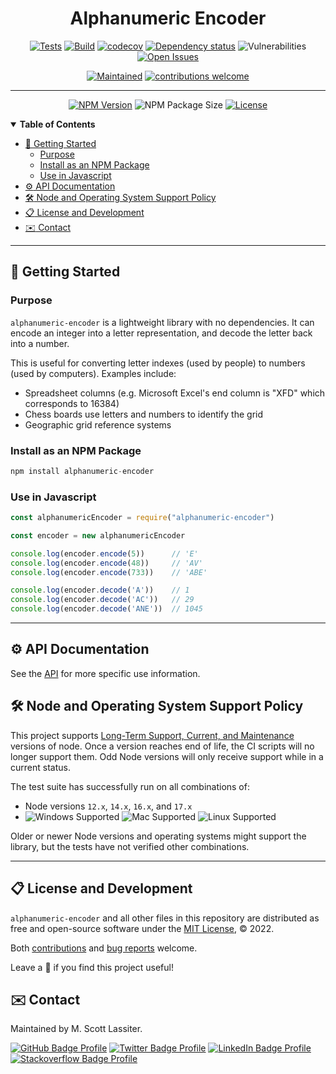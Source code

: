 <div align="center">

# Alphanumeric Encoder

[![Tests](https://github.com/M-Scott-Lassiter/Alphanumeric-Encoder/actions/workflows/test.yml/badge.svg)](https://github.com/M-Scott-Lassiter/Alphanumeric-Encoder/actions/workflows/test.yml)
[![Build](https://github.com/M-Scott-Lassiter/Alphanumeric-Encoder/actions/workflows/publish.yml/badge.svg)](https://github.com/M-Scott-Lassiter/Alphanumeric-Encoder/actions/workflows/publish.yml)
[![codecov](https://codecov.io/github/M-Scott-Lassiter/Alphanumeric-Encoder/branch/main/graph/badge.svg?token=MLCXIHQJGA)](https://codecov.io/github/M-Scott-Lassiter/Alphanumeric-Encoder)
[![Dependency status](https://img.shields.io/librariesio/release/npm/alphanumeric-encoder)](https://www.npmjs.com/package/alphanumeric-encoder?activeTab=dependencies)
![Vulnerabilities](https://img.shields.io/snyk/vulnerabilities/npm/alphanumeric-encoder)
[![Open Issues](https://img.shields.io/github/issues/m-scott-lassiter/alphanumeric-encoder/bug)](https://github.com/M-Scott-Lassiter/Alphanumeric-Encoder/labels/bug)
 

[![Maintained](https://img.shields.io/badge/Maintained%3F-yes-brightgreen.svg)](#envelope-contact)
[![contributions welcome](https://img.shields.io/badge/contributions-welcome-brightgreen.svg?style=flat)](/../../blob/main/CONTRIBUTING.md)

____
[![NPM Version](https://img.shields.io/npm/v/alphanumeric-encoder)](https://www.npmjs.com/package/alphanumeric-encoder)
![NPM Package Size](https://img.shields.io/bundlephobia/min/alphanumeric-encoder)
[![License](https://img.shields.io/github/license/M-Scott-Lassiter/Alphanumeric-Encoder)](https://github.com/M-Scott-Lassiter/Alphanumeric-Encoder/blob/main/LICENSE)

</div>

<details open="open">
    <summary><b>Table of Contents</b></summary>

<!-- Note: The toc tags mark autogenerated content. Do not manually modify the content here -->

<!-- toc -->

- [:book: Getting Started](#book-getting-started)
  * [Purpose](#purpose)
  * [Install as an NPM Package](#install-as-an-npm-package)
  * [Use in Javascript](#use-in-javascript)
- [:gear: API Documentation](#gear-api-documentation)
- [:hammer_and_wrench: Node and Operating System Support Policy](#hammer_and_wrench-node-and-operating-system-support-policy)
- [:clipboard: License and Development](#clipboard-license-and-development)
- [:envelope: Contact](#envelope-contact)

<!-- tocstop -->

</details>

***

## :book: Getting Started

### Purpose

`alphanumeric-encoder` is a lightweight library with no dependencies. It can encode an integer into a letter representation, and decode the letter back into a number.

This is useful for converting letter indexes (used by people) to numbers (used by computers). Examples include:
- Spreadsheet columns (e.g. Microsoft Excel's end column is "XFD" which corresponds to 16384)
- Chess boards use letters and numbers to identify the grid
- Geographic grid reference systems

### Install as an NPM Package

```javascript
npm install alphanumeric-encoder
```

### Use in Javascript

```javascript
const alphanumericEncoder = require("alphanumeric-encoder")

const encoder = new alphanumericEncoder

console.log(encoder.encode(5))      // 'E'
console.log(encoder.encode(48))     // 'AV'
console.log(encoder.encode(733))    // 'ABE'

console.log(encoder.decode('A'))    // 1
console.log(encoder.decode('AC'))   // 29
console.log(encoder.decode('ANE'))  // 1045
```

***

## :gear: API Documentation

See the [API](/../../blob/main/API.md) for more specific use information.

## :hammer_and_wrench: Node and Operating System Support Policy

This project supports [Long-Term Support, Current, and Maintenance](https://github.com/nodejs/Release) versions of node. Once a version reaches end of life, the CI scripts will no longer support them. Odd Node versions will only receive support while in a current status.

The test suite has successfully run on all combinations of:

- Node versions `12.x`, `14.x`, `16.x`, and `17.x`
- ![Windows Supported](https://img.shields.io/badge/Windows-0078D6?style=for-the-badge=flat&logo=windows&logoColor=white)
![Mac Supported](https://img.shields.io/badge/Mac-000000?style=for-the-badge=flat&logo=apple&logoColor=white)
![Linux Supported](https://img.shields.io/badge/Linux-FCC624?style=for-the-badge=flat&logo=linux&logoColor=black)

Older or newer Node versions and operating systems might support the library, but the tests have not verified other combinations.

***

## :clipboard: License and Development

`alphanumeric-encoder` and all other files in this repository are distributed as free and open-source software under the [MIT License](/../../blob/main/LICENSE), © 2022.

Both [contributions](/../../blob/main/CONTRIBUTING.md) and [bug reports](link) welcome.

Leave a :star2: if you find this project useful!

</div>

## :envelope: Contact

Maintained by M. Scott Lassiter.

[![GitHub Badge Profile](https://img.shields.io/badge/GitHub-100000?style=plastic&logo=github&logoColor=white)](https://github.com/M-Scott-Lassiter)
[![Twitter Badge Profile](https://img.shields.io/badge/Twitter-1DA1F2?style=plastic&logo=twitter&logoColor=white)](https://twitter.com/MScottLassiter)
[![LinkedIn Badge Profile](https://img.shields.io/badge/LinkedIn-0077B5?style=plastic&logo=linkedin&logoColor=white)]( https://www.linkedin.com/in/mscottlassiter)
[![Stackoverflow Badge Profile](https://img.shields.io/badge/stackoverflow-orange.svg?longCache=true&style=plastic&logo=stackoverflow&logoColor=white)](https://stackoverflow.com/users/6186333/sandpiper)